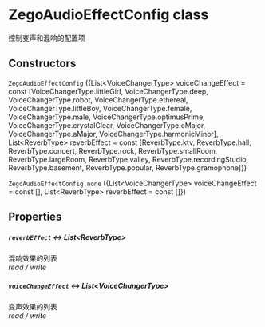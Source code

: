 

# ZegoAudioEffectConfig class

<p>控制变声和混响的配置项</p>

## Constructors

`ZegoAudioEffectConfig` ({List&lt;VoiceChangerType> voiceChangeEffect = const [VoiceChangerType.littleGirl, VoiceChangerType.deep, VoiceChangerType.robot, VoiceChangerType.ethereal, VoiceChangerType.littleBoy, VoiceChangerType.female, VoiceChangerType.male, VoiceChangerType.optimusPrime, VoiceChangerType.crystalClear, VoiceChangerType.cMajor, VoiceChangerType.aMajor, VoiceChangerType.harmonicMinor], List&lt;ReverbType> reverbEffect = const [ReverbType.ktv, ReverbType.hall, ReverbType.concert, ReverbType.rock, ReverbType.smallRoom, ReverbType.largeRoom, ReverbType.valley, ReverbType.recordingStudio, ReverbType.basement, ReverbType.popular, ReverbType.gramophone]})

`ZegoAudioEffectConfig.none` ({List&lt;VoiceChangerType> voiceChangeEffect = const [], List&lt;ReverbType> reverbEffect = const []})

## Properties


##### `reverbEffect` &#8596; List&lt;ReverbType>

混响效果的列表  
_<span class="feature">read / write</span>_


##### `voiceChangeEffect` &#8596; List&lt;VoiceChangerType>

变声效果的列表  
_<span class="feature">read / write</span>_
